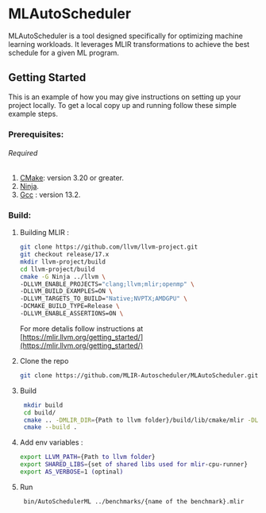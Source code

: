 # MLAutoScheduler

MLAutoScheduler is a tool designed specifically for optimizing machine learning workloads. It leverages MLIR transformations to achieve the best schedule for a given ML program.
<!-- GETTING STARTED -->

## Getting Started

This is an example of how you may give instructions on setting up your project locally.
To get a local copy up and running follow these simple example steps.

### Prerequisites:
###### Required
1) [CMake](https://cmake.org/): version 3.20 or greater.
2) [Ninja](https://ninja-build.org/).
3) [Gcc](https://gcc.gnu.org/) : version 13.2.

### Build:
1. Building MLIR :
   ```sh
   git clone https://github.com/llvm/llvm-project.git
   git checkout release/17.x
   mkdir llvm-project/build
   cd llvm-project/build
   cmake -G Ninja ../llvm \
   -DLLVM_ENABLE_PROJECTS="clang;llvm;mlir;openmp" \
   -DLLVM_BUILD_EXAMPLES=ON \
   -DLLVM_TARGETS_TO_BUILD="Native;NVPTX;AMDGPU" \
   -DCMAKE_BUILD_TYPE=Release \
   -DLLVM_ENABLE_ASSERTIONS=ON \
   ```

   For more detalis follow instructions at [https://mlir.llvm.org/getting_started/](https://mlir.llvm.org/getting_started/)

2. Clone the repo
   ```sh
   git clone https://github.com/MLIR-Autoscheduler/MLAutoScheduler.git
   ```
3. Build 
   ```sh
    mkdir build
    cd build/
    cmake .. -DMLIR_DIR={Path to llvm folder}/build/lib/cmake/mlir -DLLVM_EXTERNAL_LIT={Path to llvm folder}/build/bin/llvm-lit
    cmake --build .
    ```
4. Add env variables :
   ```sh
   export LLVM_PATH={Path to llvm folder}
   export SHARED_LIBS={set of shared libs used for mlir-cpu-runner}
   export AS_VERBOSE=1 (optinal)
   ```
5. Run
   ```sh
    bin/AutoSchedulerML ../benchmarks/{name of the benchmark}.mlir
   ```
